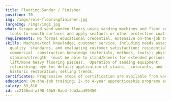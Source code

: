 ```yaml
---
title: Flooring Sander / Finisher
position: 70
img: /imgs/role-flooringfinisher.jpg
largeImg: /imgs/img1.jpg
what: Scrape and sand wooden floors using sanding machines and floor scraping
  tools to smooth surfaces and apply sealants or other protective coatings.
requirements: No formal educational credential, extensive on-the-job training.
skills: Machine/tool knowledge; customer service, including needs assessments,
  quality  standards, and evaluating customer satisfaction; residential and
  commercial  construction knowledge (materials, methods, tools); physical
  stamina/strength  (must be able to stand/kneels for extended periods and
  lift/move heavy flooring pieces).  Operation of sanding equipment;
  refinishing; eye for detail; application of stains,  colorants, and finishes;
  historic restoration; selling trends.
certificates: Progressive steps of certification are available from various organizations.
education: On-the-job training; 2- to 4-year apprenticeship programs are common.
salary: 39,610
id: cc2136ed-a390-49b5-8ab4-fdb3aad99450
---
```

